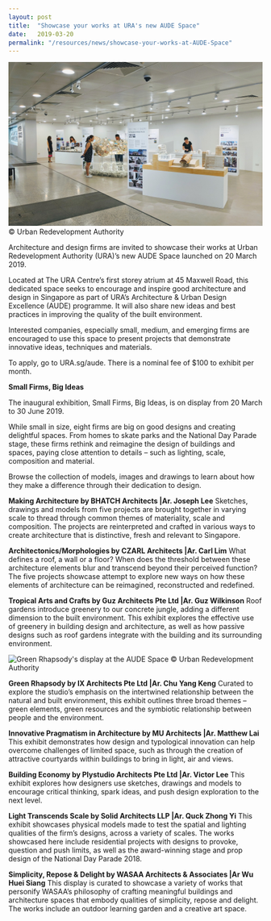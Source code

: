 ```yaml
---
layout: post
title:  "Showcase your works at URA's new AUDE Space"
date:   2019-03-20
permalink: "/resources/news/showcase-your-works-at-AUDE-Space"
---
```

![The new AUDE Space at the URA Centre](/images/URA_AUDE_Space_2019.jpg)
© Urban Redevelopment Authority

Architecture and design firms are invited to showcase their works at Urban Redevelopment Authority (URA)’s new AUDE Space launched on 20 March 2019. 

Located at The URA Centre’s first storey atrium at 45 Maxwell Road, this dedicated space seeks to encourage and inspire good architecture and design in Singapore as part of URA’s Architecture & Urban Design Excellence (AUDE) programme. It will also share new ideas and best practices in improving the quality of the built environment.

Interested companies, especially small, medium, and emerging firms are encouraged to use this space to present projects that demonstrate innovative ideas, techniques and materials. 

To apply, go to URA.sg/aude. There is a nominal fee of $100 to exhibit per month. 

**Small Firms, Big Ideas**

The inaugural exhibition, Small Firms, Big Ideas, is on display from 20 March to 30 June 2019.

While small in size, eight firms are big on good designs and creating delightful spaces. From homes to skate parks and the National Day Parade stage, these firms rethink and reimagine the design of buildings and spaces, paying close attention to details – such as lighting, scale, composition and material. 

Browse the collection of models, images and drawings to learn about how they make a difference through their dedication to design. 

**Making Architecture by BHATCH Architects |Ar. Joseph Lee**
Sketches, drawings and models from five projects are brought together in varying scale to thread through common themes of materiality, scale and composition. The projects are reinterpreted and crafted in various ways to create architecture that is distinctive, fresh and relevant to Singapore.

**Architectonics/Morphologies by CZARL Architects |Ar. Carl Lim**
What defines a roof, a wall or a floor? When does the threshold between these architecture elements blur and transcend beyond their perceived function? The five projects showcase attempt to explore new ways on how these elements of architecture can be reimagined, reconstructed and redefined.

**Tropical Arts and Crafts by Guz Architects Pte Ltd |Ar. Guz Wilkinson**
Roof gardens introduce greenery to our concrete jungle, adding a different dimension to the built environment. This exhibit explores the effective use of greenery in building design and architecture, as well as how passive designs such as roof gardens integrate with the building and its surrounding environment. 

![Green Rhapsody's display at the AUDE Space](/images/AUDE_Space_Green_Rhapsody_2019.jpg)
© Urban Redevelopment Authority

**Green Rhapsody by IX Architects Pte Ltd |Ar. Chu Yang Keng**
Curated to explore the studio’s emphasis on the intertwined relationship between the natural and built environment, this exhibit outlines three broad themes – green elements, green resources and the symbiotic relationship between people and the environment. 

**Innovative Pragmatism in Architecture by MU Architects |Ar. Matthew Lai**
This exhibit demonstrates how design and typological innovation can help overcome challenges of limited space, such as through the creation of attractive courtyards within buildings to bring in light, air and views.

**Building Economy by Plystudio Architects Pte Ltd |Ar. Victor Lee**
This exhibit explores how designers use sketches, drawings and models to encourage critical thinking, spark ideas, and push design exploration to the next level. 

**Light Transcends Scale by Solid Architects LLP |Ar. Quck Zhong Yi**
This exhibit showcases physical models made to test the spatial and lighting qualities of the firm’s designs, across a variety of scales. The works showcased here include residential projects with designs to provoke, question and push limits, as well as the award-winning stage and prop design of the National Day Parade 2018.

**Simplicity, Repose & Delight by WASAA Architects & Associates |Ar Wu Huei Siang**
This display is curated to showcase a variety of works that personify WASAA’s philosophy of crafting meaningful buildings and architecture spaces that embody qualities of simplicity, repose and delight. The works include an outdoor learning garden and a creative art space.
 

